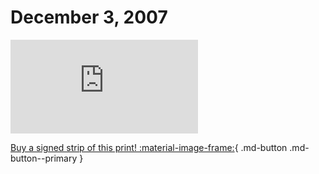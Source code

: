 # December 3, 2007

![](https://www.achewood.com/comic.php?date=12032007)

[Buy a signed strip of this print! :material-image-frame:](https://achewood-holiday-pop-up.myshopify.com/products/strip#12032007){ .md-button .md-button--primary }
